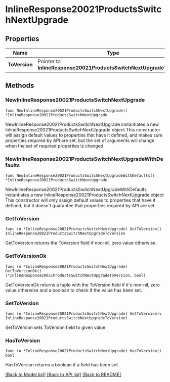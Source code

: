 # InlineResponse20021ProductsSwitchNextUpgrade

## Properties

Name | Type | Description | Notes
------------ | ------------- | ------------- | -------------
**ToVersion** | Pointer to [**InlineResponse20021ProductsSwitchNextUpgradeToVersion**](InlineResponse20021ProductsSwitchNextUpgradeToVersion.md) |  | [optional] 

## Methods

### NewInlineResponse20021ProductsSwitchNextUpgrade

`func NewInlineResponse20021ProductsSwitchNextUpgrade() *InlineResponse20021ProductsSwitchNextUpgrade`

NewInlineResponse20021ProductsSwitchNextUpgrade instantiates a new InlineResponse20021ProductsSwitchNextUpgrade object
This constructor will assign default values to properties that have it defined,
and makes sure properties required by API are set, but the set of arguments
will change when the set of required properties is changed

### NewInlineResponse20021ProductsSwitchNextUpgradeWithDefaults

`func NewInlineResponse20021ProductsSwitchNextUpgradeWithDefaults() *InlineResponse20021ProductsSwitchNextUpgrade`

NewInlineResponse20021ProductsSwitchNextUpgradeWithDefaults instantiates a new InlineResponse20021ProductsSwitchNextUpgrade object
This constructor will only assign default values to properties that have it defined,
but it doesn't guarantee that properties required by API are set

### GetToVersion

`func (o *InlineResponse20021ProductsSwitchNextUpgrade) GetToVersion() InlineResponse20021ProductsSwitchNextUpgradeToVersion`

GetToVersion returns the ToVersion field if non-nil, zero value otherwise.

### GetToVersionOk

`func (o *InlineResponse20021ProductsSwitchNextUpgrade) GetToVersionOk() (*InlineResponse20021ProductsSwitchNextUpgradeToVersion, bool)`

GetToVersionOk returns a tuple with the ToVersion field if it's non-nil, zero value otherwise
and a boolean to check if the value has been set.

### SetToVersion

`func (o *InlineResponse20021ProductsSwitchNextUpgrade) SetToVersion(v InlineResponse20021ProductsSwitchNextUpgradeToVersion)`

SetToVersion sets ToVersion field to given value.

### HasToVersion

`func (o *InlineResponse20021ProductsSwitchNextUpgrade) HasToVersion() bool`

HasToVersion returns a boolean if a field has been set.


[[Back to Model list]](../README.md#documentation-for-models) [[Back to API list]](../README.md#documentation-for-api-endpoints) [[Back to README]](../README.md)


